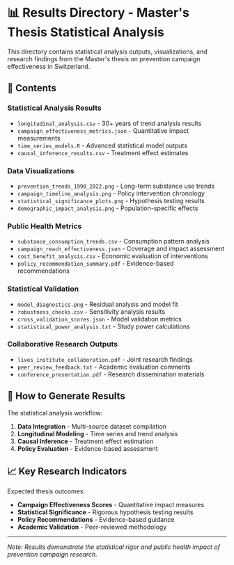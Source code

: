 # 📊 Results Directory - Master's Thesis Statistical Analysis

This directory contains statistical analysis outputs, visualizations, and research findings from the Master's thesis on prevention campaign effectiveness in Switzerland.

## 📁 Contents

### **Statistical Analysis Results**
- `longitudinal_analysis.csv` - 30+ years of trend analysis results
- `campaign_effectiveness_metrics.json` - Quantitative impact measurements
- `time_series_models.R` - Advanced statistical model outputs
- `causal_inference_results.csv` - Treatment effect estimates

### **Data Visualizations**
- `prevention_trends_1990_2022.png` - Long-term substance use trends
- `campaign_timeline_analysis.png` - Policy intervention chronology
- `statistical_significance_plots.png` - Hypothesis testing results
- `demographic_impact_analysis.png` - Population-specific effects

### **Public Health Metrics**
- `substance_consumption_trends.csv` - Consumption pattern analysis
- `campaign_reach_effectiveness.json` - Coverage and impact assessment
- `cost_benefit_analysis.csv` - Economic evaluation of interventions
- `policy_recommendation_summary.pdf` - Evidence-based recommendations

### **Statistical Validation**
- `model_diagnostics.png` - Residual analysis and model fit
- `robustness_checks.csv` - Sensitivity analysis results
- `cross_validation_scores.json` - Model validation metrics
- `statistical_power_analysis.txt` - Study power calculations

### **Collaborative Research Outputs**
- `lives_institute_collaboration.pdf` - Joint research findings
- `peer_review_feedback.txt` - Academic evaluation comments
- `conference_presentation.pdf` - Research dissemination materials

## 🎯 How to Generate Results

The statistical analysis workflow:
1. **Data Integration** - Multi-source dataset compilation
2. **Longitudinal Modeling** - Time series and trend analysis
3. **Causal Inference** - Treatment effect estimation
4. **Policy Evaluation** - Evidence-based assessment

## 📈 Key Research Indicators

Expected thesis outcomes:
- **Campaign Effectiveness Scores** - Quantitative impact measures
- **Statistical Significance** - Rigorous hypothesis testing results
- **Policy Recommendations** - Evidence-based guidance
- **Academic Validation** - Peer-reviewed methodology

---

*Note: Results demonstrate the statistical rigor and public health impact of prevention campaign research.*
